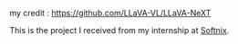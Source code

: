 my credit : https://github.com/LLaVA-VL/LLaVA-NeXT

This is the project I received from my internship at [Softnix](https://www.softnix.co.th/).
